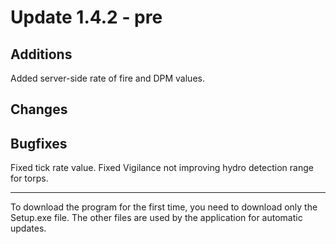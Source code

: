 # Update 1.4.2 - pre

## Additions
Added server-side rate of fire and DPM values.

## Changes


## Bugfixes
Fixed tick rate value.
Fixed Vigilance not improving hydro detection range for torps.

___
To download the program for the first time, you need to download only the Setup.exe file. The other files are used by the application for automatic updates.


